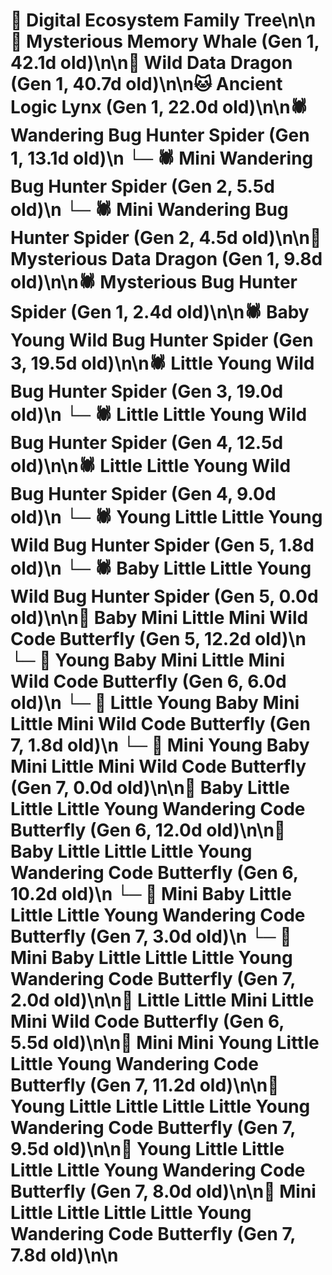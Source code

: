 # 🌳 Digital Ecosystem Family Tree\n\n🐋 Mysterious Memory Whale (Gen 1, 42.1d old)\n\n🐉 Wild Data Dragon (Gen 1, 40.7d old)\n\n🐱 Ancient Logic Lynx (Gen 1, 22.0d old)\n\n🕷️ Wandering Bug Hunter Spider (Gen 1, 13.1d old)\n  └─ 🕷️ Mini Wandering Bug Hunter Spider (Gen 2, 5.5d old)\n  └─ 🕷️ Mini Wandering Bug Hunter Spider (Gen 2, 4.5d old)\n\n🐉 Mysterious Data Dragon (Gen 1, 9.8d old)\n\n🕷️ Mysterious Bug Hunter Spider (Gen 1, 2.4d old)\n\n🕷️ Baby Young Wild Bug Hunter Spider (Gen 3, 19.5d old)\n\n🕷️ Little Young Wild Bug Hunter Spider (Gen 3, 19.0d old)\n  └─ 🕷️ Little Little Young Wild Bug Hunter Spider (Gen 4, 12.5d old)\n\n🕷️ Little Little Young Wild Bug Hunter Spider (Gen 4, 9.0d old)\n  └─ 🕷️ Young Little Little Young Wild Bug Hunter Spider (Gen 5, 1.8d old)\n  └─ 🕷️ Baby Little Little Young Wild Bug Hunter Spider (Gen 5, 0.0d old)\n\n🦋 Baby Mini Little Mini Wild Code Butterfly (Gen 5, 12.2d old)\n  └─ 🦋 Young Baby Mini Little Mini Wild Code Butterfly (Gen 6, 6.0d old)\n    └─ 🦋 Little Young Baby Mini Little Mini Wild Code Butterfly (Gen 7, 1.8d old)\n    └─ 🦋 Mini Young Baby Mini Little Mini Wild Code Butterfly (Gen 7, 0.0d old)\n\n🦋 Baby Little Little Little Young Wandering Code Butterfly (Gen 6, 12.0d old)\n\n🦋 Baby Little Little Little Young Wandering Code Butterfly (Gen 6, 10.2d old)\n  └─ 🦋 Mini Baby Little Little Little Young Wandering Code Butterfly (Gen 7, 3.0d old)\n  └─ 🦋 Mini Baby Little Little Little Young Wandering Code Butterfly (Gen 7, 2.0d old)\n\n🦋 Little Little Mini Little Mini Wild Code Butterfly (Gen 6, 5.5d old)\n\n🦋 Mini Mini Young Little Little Young Wandering Code Butterfly (Gen 7, 11.2d old)\n\n🦋 Young Little Little Little Little Young Wandering Code Butterfly (Gen 7, 9.5d old)\n\n🦋 Young Little Little Little Little Young Wandering Code Butterfly (Gen 7, 8.0d old)\n\n🦋 Mini Little Little Little Little Young Wandering Code Butterfly (Gen 7, 7.8d old)\n\n